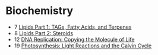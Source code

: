 # Biochemistry

- 7 [Lipids Part 1: TAGs, Fatty Acids, and Terpenes](lipids-tags-fatty-acids-terpenes)
- 8 [Lipids Part 2: Steroids](steroids)
- 12 [DNA Replication: Copying the Molecule of Life](dna-replication)
- 19 [Photosynthesis: Light Reactions and the Calvin Cycle](photosynthesis)